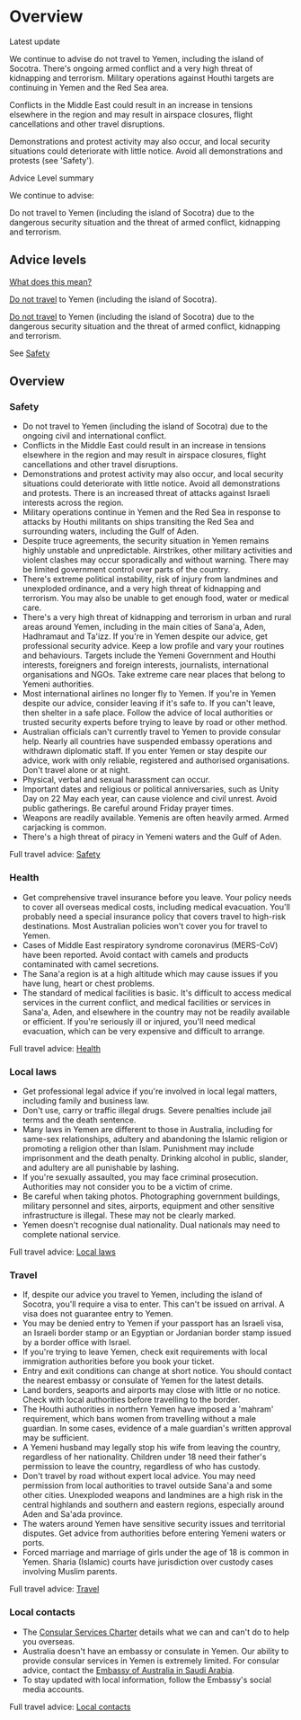 # Overview

Latest update

We continue to advise do not travel to Yemen, including the island of Socotra. There's ongoing armed conflict and a very high threat of kidnapping and terrorism. Military operations against Houthi targets are continuing in Yemen and the Red Sea area.  
  
Conflicts in the Middle East could result in an increase in tensions elsewhere in the region and may result in airspace closures, flight cancellations and other travel disruptions.   
  
Demonstrations and protest activity may also occur, and local security situations could deteriorate with little notice. Avoid all demonstrations and protests (see 'Safety').

Advice Level summary

We continue to advise:

Do not travel to Yemen (including the island of Socotra) due to the dangerous security situation and the threat of armed conflict, kidnapping and terrorism.

## Advice levels

[What does this mean?](/before-you-go/travel-advice-explained/)

[Do not travel](https://www.smartraveller.gov.au/consular-services/travel-advice-explained#level4) to Yemen (including the island of Socotra).

[Do not travel](https://www.smartraveller.gov.au/consular-services/travel-advice-explained#level4) to Yemen (including the island of Socotra) due to the dangerous security situation and the threat of armed conflict, kidnapping and terrorism.

See [Safety](#safety)

## Overview

### Safety

* Do not travel to Yemen (including the island of Socotra) due to the ongoing civil and international conflict.
* Conflicts in the Middle East could result in an increase in tensions elsewhere in the region and may result in airspace closures, flight cancellations and other travel disruptions.
* Demonstrations and protest activity may also occur, and local security situations could deteriorate with little notice. Avoid all demonstrations and protests. There is an increased threat of attacks against Israeli interests across the region.
* Military operations continue in Yemen and the Red Sea in response to attacks by Houthi militants on ships transiting the Red Sea and surrounding waters, including the Gulf of Aden.
* Despite truce agreements, the security situation in Yemen remains highly unstable and unpredictable. Airstrikes, other military activities and violent clashes may occur sporadically and without warning. There may be limited government control over parts of the country.
* There's extreme political instability, risk of injury from landmines and unexploded ordinance, and a very high threat of kidnapping and terrorism. You may also be unable to get enough food, water or medical care.
* There's a very high threat of kidnapping and terrorism in urban and rural areas around Yemen, including in the main cities of Sana'a, Aden, Hadhramaut and Ta'izz. If you're in Yemen despite our advice, get professional security advice. Keep a low profile and vary your routines and behaviours. Targets include the Yemeni Government and Houthi interests, foreigners and foreign interests, journalists, international organisations and NGOs. Take extreme care near places that belong to Yemeni authorities.
* Most international airlines no longer fly to Yemen. If you're in Yemen despite our advice, consider leaving if it's safe to. If you can't leave, then shelter in a safe place. Follow the advice of local authorities or trusted security experts before trying to leave by road or other method.
* Australian officials can't currently travel to Yemen to provide consular help. Nearly all countries have suspended embassy operations and withdrawn diplomatic staff. If you enter Yemen or stay despite our advice, work with only reliable, registered and authorised organisations. Don't travel alone or at night.
* Physical, verbal and sexual harassment can occur.
* Important dates and religious or political anniversaries, such as Unity Day on 22 May each year, can cause violence and civil unrest. Avoid public gatherings. Be careful around Friday prayer times.
* Weapons are readily available. Yemenis are often heavily armed. Armed carjacking is common.
* There's a high threat of piracy in Yemeni waters and the Gulf of Aden.

Full travel advice: [Safety](#safety)

### Health

* Get comprehensive travel insurance before you leave. Your policy needs to cover all overseas medical costs, including medical evacuation. You'll probably need a special insurance policy that covers travel to high-risk destinations. Most Australian policies won't cover you for travel to Yemen.
* Cases of Middle East respiratory syndrome coronavirus (MERS-CoV) have been reported. Avoid contact with camels and products contaminated with camel secretions.
* The Sana'a region is at a high altitude which may cause issues if you have lung, heart or chest problems.
* The standard of medical facilities is basic. It's difficult to access medical services in the current conflict, and medical facilities or services in Sana'a, Aden, and elsewhere in the country may not be readily available or efficient. If you're seriously ill or injured, you'll need medical evacuation, which can be very expensive and difficult to arrange.

Full travel advice: [Health](#health)

### Local laws

* Get professional legal advice if you're involved in local legal matters, including family and business law.
* Don't use, carry or traffic illegal drugs. Severe penalties include jail terms and the death sentence.
* Many laws in Yemen are different to those in Australia, including for same-sex relationships, adultery and abandoning the Islamic religion or promoting a religion other than Islam. Punishment may include imprisonment and the death penalty. Drinking alcohol in public, slander, and adultery are all punishable by lashing.
* If you're sexually assaulted, you may face criminal prosecution. Authorities may not consider you to be a victim of crime.
* Be careful when taking photos. Photographing government buildings, military personnel and sites, airports, equipment and other sensitive infrastructure is illegal. These may not be clearly marked.
* Yemen doesn't recognise dual nationality. Dual nationals may need to complete national service.

Full travel advice: [Local laws](#local-laws)

### Travel

* If, despite our advice you travel to Yemen, including the island of Socotra, you'll require a visa to enter. This can't be issued on arrival. A visa does not guarantee entry to Yemen.
* You may be denied entry to Yemen if your passport has an Israeli visa, an Israeli border stamp or an Egyptian or Jordanian border stamp issued by a border office with Israel.
* If you're trying to leave Yemen, check exit requirements with local immigration authorities before you book your ticket.
* Entry and exit conditions can change at short notice. You should contact the nearest embassy or consulate of Yemen for the latest details.
* Land borders, seaports and airports may close with little or no notice. Check with local authorities before travelling to the border.
* The Houthi authorities in northern Yemen have imposed a 'mahram' requirement, which bans women from travelling without a male guardian. In some cases, evidence of a male guardian's written approval may be sufficient.
* A Yemeni husband may legally stop his wife from leaving the country, regardless of her nationality. Children under 18 need their father's permission to leave the country, regardless of who has custody.
* Don't travel by road without expert local advice. You may need permission from local authorities to travel outside Sana'a and some other cities. Unexploded weapons and landmines are a high risk in the central highlands and southern and eastern regions, especially around Aden and Sa'ada province.
* The waters around Yemen have sensitive security issues and territorial disputes. Get advice from authorities before entering Yemeni waters or ports.
* Forced marriage and marriage of girls under the age of 18 is common in Yemen. Sharia (Islamic) courts have jurisdiction over custody cases involving Muslim parents.

Full travel advice: [Travel](#travel)

### Local contacts

* The [Consular Services Charter](https://www.smartraveller.gov.au/consular-services/consular-services-charter) details what we can and can't do to help you overseas.
* Australia doesn't have an embassy or consulate in Yemen. Our ability to provide consular services in Yemen is extremely limited. For consular advice, contact the [Embassy of Australia in Saudi Arabia](http://www.saudiarabia.embassy.gov.au/ryad/home.html).
* To stay updated with local information, follow the Embassy's social media accounts.

Full travel advice: [Local contacts](#local-contacts)